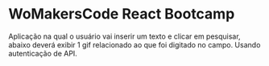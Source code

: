 # WoMakersCode React Bootcamp

Aplicação na qual o usuário vai inserir um texto e clicar em pesquisar, abaixo deverá exibir 1 gif relacionado ao que foi digitado no campo. Usando autenticação de API.
